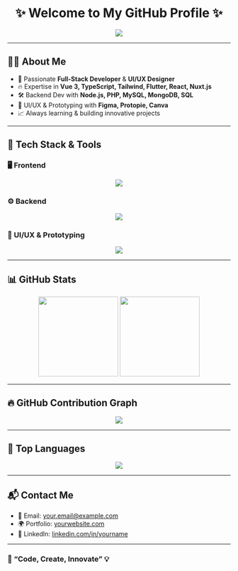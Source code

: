 <h1 align="center">✨ Welcome to My GitHub Profile ✨</h1>

<p align="center">
  <img src="https://readme-typing-svg.herokuapp.com?font=Fira+Code&pause=1000&color=32CD32&center=true&width=600&lines=Full+Stack+Developer;Vue3+%7C+TypeScript+%7C+Tailwind+%7C+Flutter;NuxtJs+%7C+Node.js+%7C+React+%7C+PHP+%7C+SQL;Figma+%7C+Protopie+%7C+Canva+%7C+UI%2FUX+Designer;Welcome+to+my+GitHub!+🚀" />
</p>

---

## 👨‍💻 About Me
- 🎯 Passionate **Full-Stack Developer** & **UI/UX Designer**
- 🔥 Expertise in **Vue 3, TypeScript, Tailwind, Flutter, React, Nuxt.js**
- 🛠️ Backend Dev with **Node.js, PHP, MySQL, MongoDB, SQL**
- 🎨 UI/UX & Prototyping with **Figma, Protopie, Canva**
- 📈 Always learning & building innovative projects

---

## 🚀 Tech Stack & Tools
### 🖥️ Frontend
<p align="center">
  <img src="https://skillicons.dev/icons?i=vue,nuxt,react,flutter,ts,js,html,css,tailwind,bootstrap" />
</p>

### ⚙️ Backend
<p align="center">
  <img src="https://skillicons.dev/icons?i=nodejs,php,mysql,mongodb,sql" />
</p>

### 🎨 UI/UX & Prototyping
<p align="center">
  <img src="https://skillicons.dev/icons?i=figma,canva" />
</p>

---

## 📊 GitHub Stats
<p align="center">
  <img src="https://github-readme-stats.vercel.app/api?username=YOUR_USERNAME&show_icons=true&theme=radical" height="180px"/>
  <img src="https://github-readme-streak-stats.herokuapp.com/?user=YOUR_USERNAME&theme=radical" height="180px"/>
</p>

---

## 🔥 GitHub Contribution Graph
<p align="center">
  <img src="https://github-readme-activity-graph.vercel.app/graph?username=YOUR_USERNAME&theme=react-dark&hide_border=true" />
</p>

---

## 🎯 Top Languages
<p align="center">
  <img src="https://github-readme-stats.vercel.app/api/top-langs/?username=YOUR_USERNAME&layout=compact&theme=radical" />
</p>

---

## 📬 Contact Me
- 📧 Email: your.email@example.com
- 🌍 Portfolio: [yourwebsite.com](https://yourwebsite.com)
- 🔗 LinkedIn: [linkedin.com/in/yourname](https://linkedin.com/in/yourname)

---

### 🚀 “Code, Create, Innovate” 💡
